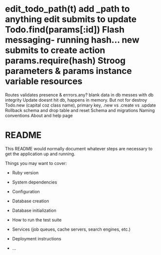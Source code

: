 
edit_todo_path(t)
add _path to anything
edit submits to update
Todo.find(params[:id])
Flash messaging- running hash...
new submits to create action
params.require(hash)
Stroog parameters & params
instance variable
resources
===
Routes
validates presence & errrors.any?
blank data in db messes with db integrity
Update doesnt hit db, happens in memory. But not for destroy
Todo.new (capital coz class name), primary key, .new vs .create vs .update
Rollback schema and drop table and reset
Schema and migrations
Naming conventions
About and help page

# README

This README would normally document whatever steps are necessary to get the
application up and running.

Things you may want to cover:

* Ruby version

* System dependencies

* Configuration

* Database creation

* Database initialization

* How to run the test suite

* Services (job queues, cache servers, search engines, etc.)

* Deployment instructions

* ...
